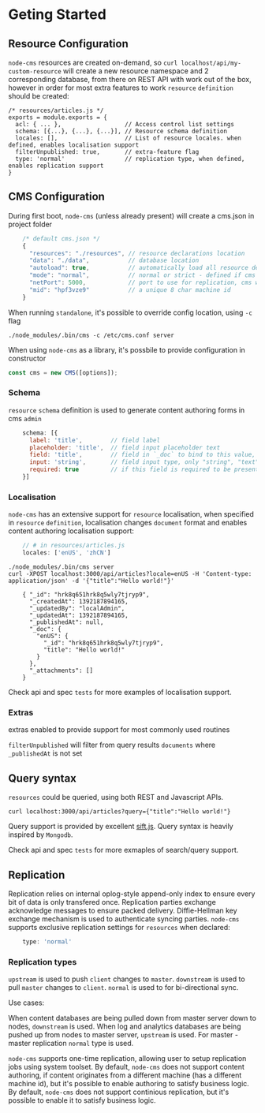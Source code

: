 # Geting Started

## Resource Configuration

`node-cms` resources are created on-demand, so `curl localhost/api/my-custom-resource` will create a new resource namespace and 2 corresponding database, from there on REST API with work out of the box, however in order for most extra features to work `resource` `definition` should be created:

    /* resources/articles.js */
    exports = module.exports = {
      acl: { ... },                  // Access control list settings
      schema: [{...}, {...}, {...}], // Resource schema definition
      locales: [],                   // List of resource locales. when defined, enables localisation support
      filterUnpublished: true,       // extra-feature flag
      type: 'normal'                 // replication type, when defined, enables replication support
    }


## CMS Configuration

During first boot, `node-cms` (unless already present) will create a cms.json in project folder
``` Javascript
    /* default cms.json */
    {
      "resources": "./resources", // resource declarations location
      "data": "./data",           // database location
      "autoload": true,           // automatically load all resource declarations, otherwise need to call library
      "mode": "normal",           // normal or strict - defined if cms is allowed to create non-existing resources
      "netPort": 5000,            // port to use for replication, cms will use port and port + 1 for both json and binary data replication
      "mid": "hpf3vze9"           // a unique 8 char machine id
    }
```
When running `standalone`, it's possible to override config location, using `-c` flag
```
./node_modules/.bin/cms -c /etc/cms.conf server
```
When using `node-cms` as a library, it's possbile to provide configuration in constructor
``` Javascript
const cms = new CMS([options]);
```

### Schema

`resource` `schema` definition is used to generate content authoring forms in cms `admin`
``` Javascript
    schema: [{
      label: 'title',        // field label
      placeholder: 'title',  // field input placeholder text
      field: 'title',        // field in `_doc` to bind to this value, does not support nested "author.name.first" notation
      input: 'string',       // field input type, only "string", "text" and "file" are supported
      required: true         // if this field is required to be present or not empty when document is created/updated, not supported
    }]
```
### Localisation

`node-cms` has an extensive support for `resource` localisation, when specified in `resource` `definition`, localisation changes `document` format and enables content authoring localisation support:
``` Javascript
    // # in resources/articles.js
    locales: ['enUS', 'zhCN']
```
```
./node_modules/.bin/cms server
curl -XPOST localhost:3000/api/articles?locale=enUS -H 'Content-type: application/json' -d '{"title":"Hello world!"}'

    { "_id": "hrk8q651hrk8q5wly7tjryp9",
      "_createdAt": 1392187894165,
      "_updatedBy": "localAdmin",
      "_updatedAt": 1392187894165,
      "_publishedAt": null,
      "_doc": {
        "enUS": {
          "_id": "hrk8q651hrk8q5wly7tjryp9",
          "title": "Hello world!"
        }
      },
      "_attachments": []
    }
```
Check api and spec `tests` for more examples of localisation support.

### Extras

extras enabled to provide support for most commonly used routines

`filterUnpublished` will filter from query results `documents` where `_publishedAt` is not set

## Query syntax

`resources` could be queried, using both REST and Javascript APIs.
```
curl localhost:3000/api/articles?query={"title":"Hello world!"}
```
Query support is provided by excellent [sift.js](https://github.com/crcn/sift.js).
Query syntax is heavily inspired by `Mongodb`.

Check api and spec `tests` for more exmaples of search/query support.

## Replication

Replication relies on internal oplog-style append-only index to ensure every bit of data is only transfered once. Replication parties exchange acknowledge messages to ensure packed delivery. Diffie-Hellman key exchange mechanism is used to authenticate syncing parties. `node-cms` supports exclusive replication settings for `resources` when declared:
``` Javascript
    type: 'normal'
```
### Replication types

`upstream` is used to push `client` changes to `master`.
`downstream` is used to pull `master` changes to `client`.
`normal` is used to for bi-directional sync.

Use cases:

When content databases are being pulled down from master server down to nodes, `downstream` is used.
When log and analytics databases are being pushed up from nodes to master server, `upstream` is used.
For master - master replication `normal` type is used.

`node-cms` supports one-time replication, allowing user to setup replication jobs using system toolset.
By default, `node-cms` does not support content authoring, if content originates from a different machine (has a different machine id), but it's possible to enable authoring to satisfy business logic.
By default, `node-cms` does not support continious replication, but it's possible to enable it to satisfy business logic.
